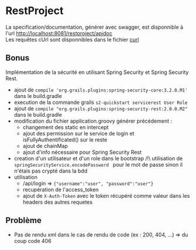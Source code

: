 # RestProject

La specification/documentation, générer avec swagger, est disponnible à l'url [http://localhost:8081/restproject/apidoc](http://localhost:8081/restproject/apidoc)  
Les requêtes cUrl sont disponnibles dans le fichier [curl](curl.txt)

## Bonus
Implémentation de la sécurité en utilisant Spring Security et Spring Security Rest.  
 * ajout de  `compile 'org.grails.plugins:spring-security-core:3.2.0.M1'` dans le build.gradle
 * execution de la commande grails ```s2-quickstart servicerest User Role```
 * ajout de `compile "org.grails.plugins:spring-security-rest:2.0.0.M2"` dans le build.gradle
 * modification du fichier application.groovy générer précédement :
    * changement des static en intercept
    * ajout des permission sur le service de login et isFullyAuthentificated() sur le reste
    * ajout de chainMap
    * ajout d'info nécessaire pour Spring Security Rest
 * creation d'un utilisateur et d'un role dans le bootstrap /!\ utilisation de `springSecurityService.encodePassword ` pour le mot de passe sinon il n'étais pas crypté dans la bdd
 * utilisation
    * /api/login => `{"username":"user", "password":"user"}`
    * recupération de l'access_token
    * ajout de `X-Auth-Token` avec le token récupéré comme valeur dans les headers des autres requetes
    

## Problème

* Pas de rendu xml dans le cas de rendu de code (ex : 200, 404, ...) => du coup code 406
